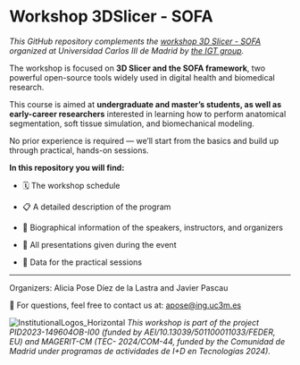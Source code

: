 # Workshop 3DSlicer - SOFA
*This GitHub repository complements the [workshop 3D Slicer - SOFA](https://igt.uc3m.es/2025/05/27/new-workshop-on-3d-slicer-and-sofa/) organized at Universidad Carlos III de Madrid by [the IGT group](https://igt.uc3m.es/).*

The workshop is focused on **3D Slicer and the SOFA framework**, two powerful open-source tools widely used in digital health and biomedical research.

This course is aimed at **undergraduate and master’s students, as well as early-career researchers** interested in learning how to perform anatomical segmentation, soft tissue simulation, and biomechanical modeling.

No prior experience is required — we’ll start from the basics and build up through practical, hands-on sessions.


**In this repository you will find:**

- 🗓️ The workshop schedule

- 📋 A detailed description of the program

- 👥 Biographical information of the speakers, instructors, and organizers

- 📑 All presentations given during the event

- 📁 Data for the practical sessions

___________


Organizers: Alicia Pose Díez de la Lastra and Javier Pascau

📩 For questions, feel free to contact us at: apose@ing.uc3m.es

![InstitutionalLogos_Horizontal](https://github.com/user-attachments/assets/da0d0bf1-c8f3-4c97-b2c7-e2df6b681c4d)
*This workshop is part of the project PID2023-149604OB-I00 (funded by AEI/10.13039/501100011033/FEDER, EU) and MAGERIT-CM (TEC-
2024/COM-44, funded by the Comunidad de Madrid under programas de actividades de I+D en Tecnologías 2024).*
